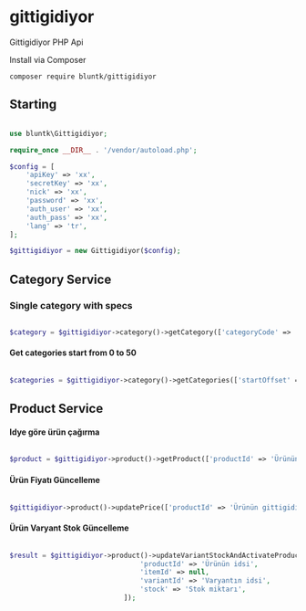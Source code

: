 # gittigidiyor
Gittigidiyor PHP Api

Install via Composer

``composer require bluntk/gittigidiyor``

## Starting

```php

use bluntk\Gittigidiyor;

require_once __DIR__ . '/vendor/autoload.php';

$config = [
    'apiKey' => 'xx',
    'secretKey' => 'xx',
    'nick' => 'xx',
    'password' => 'xx',
    'auth_user' => 'xx',
    'auth_pass' => 'xx',
    'lang' => 'tr',
];

$gittigidiyor = new Gittigidiyor($config);

```

## Category Service

### Single category with specs

```php

$category = $gittigidiyor->category()->getCategory(['categoryCode' => 'a', 'withSpecs' => 1]); 

```

#### Get categories start from 0 to 50

```php 

$categories = $gittigidiyor->category()->getCategories(['startOffset' => 0, 'rowCount' => 50]);

```

## Product Service

#### Idye göre ürün çağırma

```php 

$product = $gittigidiyor->product()->getProduct(['productId' => 'Ürünün gittidiyordaki idsi']);

```

#### Ürün Fiyatı Güncelleme

```php 

$gittigidiyor->product()->updatePrice(['productId' => 'Ürünün gittigidiyordaki idsi', 'buyNowPrice' => 'Hemen al fiyatı', 'newPrice' => 'Liste Fiyatı']);

```

#### Ürün Varyant Stok Güncelleme 

```php 

$result = $gittigidiyor->product()->updateVariantStockAndActivateProduct([
                                'productId' => 'Ürünün idsi',
                                'itemId' => null,
                                'variantId' => 'Varyantın idsi',
                                'stock' => 'Stok miktarı',
                            ]);
                            
```

